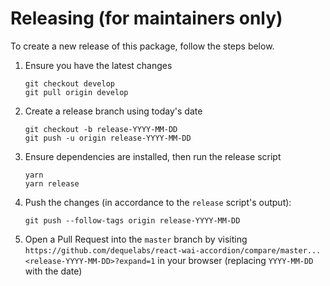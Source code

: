 # Releasing (for maintainers only)

To create a new release of this package, follow the steps below.

1. Ensure you have the latest changes
   ```
   git checkout develop
   git pull origin develop
   ```
1. Create a release branch using today's date
   ```
   git checkout -b release-YYYY-MM-DD
   git push -u origin release-YYYY-MM-DD
   ```
1. Ensure dependencies are installed, then run the release script
   ```
   yarn
   yarn release
   ```
1. Push the changes (in accordance to the `release` script's output):
   ```
   git push --follow-tags origin release-YYYY-MM-DD
   ```
1. Open a Pull Request into the `master` branch by visiting `https://github.com/dequelabs/react-wai-accordion/compare/master...<release-YYYY-MM-DD>?expand=1` in your browser (replacing `YYYY-MM-DD` with the date)
